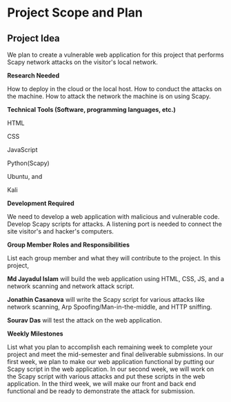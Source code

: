 # Project Scope and Plan
 
## Project Idea

We plan to create a vulnerable web application for this project that performs Scapy network attacks on the visitor's local network.

**Research Needed**

How to deploy in the cloud or the local host.
How to conduct the attacks on the machine.
How to attack the network the machine is on using Scapy.

**Technical Tools (Software, programming languages, etc.)**

HTML 

CSS

JavaScript

Python(Scapy)

Ubuntu, and

Kali

**Development Required**

We need to develop a web application with malicious and vulnerable code. 
Develop Scapy scripts for attacks.
A listening port is needed to connect the site visitor's and hacker's computers.
 
**Group Member Roles and Responsibilities**

List each group member and what they will contribute to the project.
In this project, 

**Md Jayadul Islam** will build the web application using HTML, CSS, JS, and a network scanning and network attack script.

**Jonathin Casanova** will write the Scapy script for various attacks like network scanning, Arp Spoofing/Man-in-the-middle, and HTTP sniffing. 

**Sourav Das** will test the attack on the web application. 
 
**Weekly Milestones**

List what you plan to accomplish each remaining week to complete your project and meet the mid-semester and final deliverable submissions.
In our first week, we plan to make our web application functional by putting our Scapy script in the web application.
In our second week, we will work on the Scapy script with various attacks and put these scripts in the web application. 
In the third week, we will make our front and back end functional and be ready to demonstrate the attack for submission.


